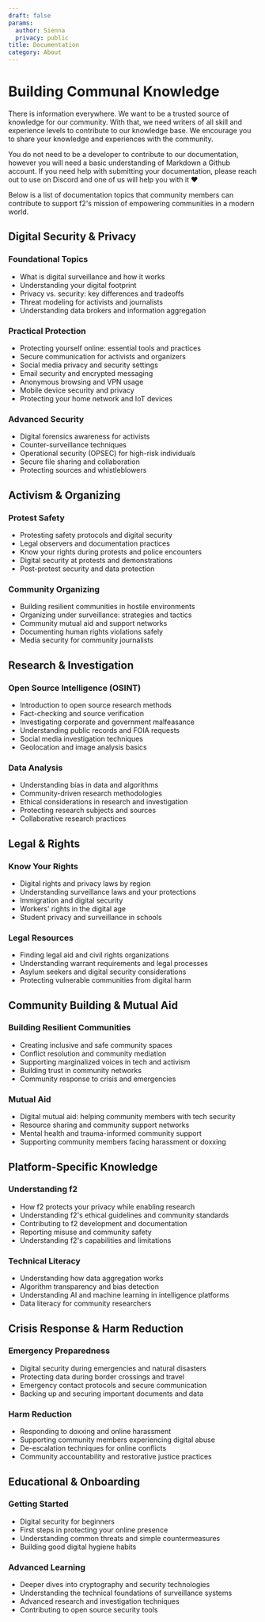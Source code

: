 ```yaml
---
draft: false
params:
  author: Sienna
  privacy: public
title: Documentation
category: About
---
```


# Building Communal Knowledge

There is information everywhere. We want to be a trusted source of knowledge for our community. With that, we need writers of all skill and experience levels to contribute to our knowledge base. We encourage you to share your knowledge and experiences with the community.

You do not need to be a developer to contribute to our documentation, however you will need a basic understanding of Markdown a Github account. If you need help with submitting your documentation, please reach out to use on Discord and one of us will help you with it ❤️

Below is a list of documentation topics that community members can contribute to support f2's mission of empowering communities in a modern world.

## Digital Security & Privacy

### Foundational Topics
- What is digital surveillance and how it works
- Understanding your digital footprint
- Privacy vs. security: key differences and tradeoffs
- Threat modeling for activists and journalists
- Understanding data brokers and information aggregation

### Practical Protection
- Protecting yourself online: essential tools and practices
- Secure communication for activists and organizers
- Social media privacy and security settings
- Email security and encrypted messaging
- Anonymous browsing and VPN usage
- Mobile device security and privacy
- Protecting your home network and IoT devices

### Advanced Security
- Digital forensics awareness for activists
- Counter-surveillance techniques
- Operational security (OPSEC) for high-risk individuals
- Secure file sharing and collaboration
- Protecting sources and whistleblowers

## Activism & Organizing

### Protest Safety
- Protesting safety protocols and digital security
- Legal observers and documentation practices
- Know your rights during protests and police encounters
- Digital security at protests and demonstrations
- Post-protest security and data protection

### Community Organizing
- Building resilient communities in hostile environments
- Organizing under surveillance: strategies and tactics
- Community mutual aid and support networks
- Documenting human rights violations safely
- Media security for community journalists

## Research & Investigation

### Open Source Intelligence (OSINT)
- Introduction to open source research methods
- Fact-checking and source verification
- Investigating corporate and government malfeasance
- Understanding public records and FOIA requests
- Social media investigation techniques
- Geolocation and image analysis basics

### Data Analysis
- Understanding bias in data and algorithms
- Community-driven research methodologies
- Ethical considerations in research and investigation
- Protecting research subjects and sources
- Collaborative research practices

## Legal & Rights

### Know Your Rights
- Digital rights and privacy laws by region
- Understanding surveillance laws and your protections
- Immigration and digital security
- Workers' rights in the digital age
- Student privacy and surveillance in schools

### Legal Resources
- Finding legal aid and civil rights organizations
- Understanding warrant requirements and legal processes
- Asylum seekers and digital security considerations
- Protecting vulnerable communities from digital harm

## Community Building & Mutual Aid

### Building Resilient Communities
- Creating inclusive and safe community spaces
- Conflict resolution and community mediation
- Supporting marginalized voices in tech and activism
- Building trust in community networks
- Community response to crisis and emergencies

### Mutual Aid
- Digital mutual aid: helping community members with tech security
- Resource sharing and community support networks
- Mental health and trauma-informed community support
- Supporting community members facing harassment or doxxing

## Platform-Specific Knowledge

### Understanding f2
- How f2 protects your privacy while enabling research
- Understanding f2's ethical guidelines and community standards
- Contributing to f2 development and documentation
- Reporting misuse and community safety
- Understanding f2's capabilities and limitations

### Technical Literacy
- Understanding how data aggregation works
- Algorithm transparency and bias detection
- Understanding AI and machine learning in intelligence platforms
- Data literacy for community researchers

## Crisis Response & Harm Reduction

### Emergency Preparedness
- Digital security during emergencies and natural disasters
- Protecting data during border crossings and travel
- Emergency contact protocols and secure communication
- Backing up and securing important documents and data

### Harm Reduction
- Responding to doxxing and online harassment
- Supporting community members experiencing digital abuse
- De-escalation techniques for online conflicts
- Community accountability and restorative justice practices

## Educational & Onboarding

### Getting Started
- Digital security for beginners
- First steps in protecting your online presence
- Understanding common threats and simple countermeasures
- Building good digital hygiene habits

### Advanced Learning
- Deeper dives into cryptography and security technologies
- Understanding the technical foundations of surveillance systems
- Advanced research and investigation techniques
- Contributing to open source security tools
